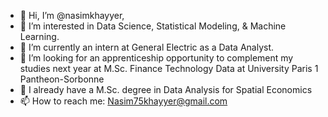 - 👋 Hi, I’m @nasimkhayyer,
- 👀 I’m interested in Data Science, Statistical Modeling, & Machine Learning.
- 🌱 I’m currently an intern at General Electric as a Data Analyst.
- 💞️ I’m looking for an apprenticeship opportunity to complement my studies next year at M.Sc. Finance Technology Data at University Paris 1 Pantheon-Sorbonne
- 🌱 I already have a M.Sc. degree in Data Analysis for Spatial Economics
- 📫 How to reach me: Nasim75khayyer@gmail.com
